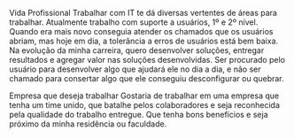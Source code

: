 Vida Profissional Trabalhar com IT te dá diversas vertentes de áreas para trabalhar. 
Atualmente trabalho com suporte a usuários, 1º e 2º nível. Quando era mais novo conseguia atender os chamados
que os usuários abriam, mas hoje em dia, a tolerância a erros de usuários está bem baixa. 
Na evolução da minha carreira, quero desenvolver soluções, entregar resultados e agregar valor nas soluções desenvolvidas. 
Ser procurado pelo usuário para desenvolver algo que ajudará ele no dia a dia, 
e não ser chamado para consertar algo que ele conseguiu desconfigurar ou quebrar.

Empresa que deseja trabalhar Gostaria de trabalhar em uma empresa que tenha um time unido, 
que batalhe pelos colaboradores e seja reconhecida pela qualidade do trabalho entregue. 
Que tenha bons benefícios e seja próximo da minha residência ou faculdade.
